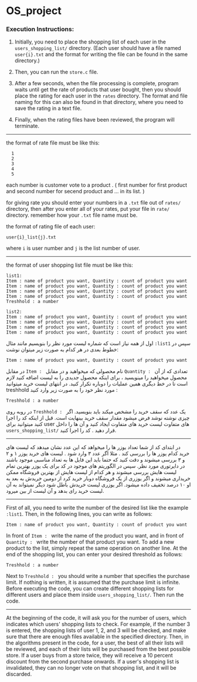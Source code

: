 # OS_project

### Execution Instructions:

1. Initially, you need to place the shopping list of each user in the `users_shopping_list/` directory. (Each user should have a file named `user{i}.txt` and the format for writing the file can be found in the same directory.)

2. Then, you can run the `store.c` file.

3. After a few seconds, when the file processing is complete, program waits until get the rate of products that user bought, then you should place the rating for each user in the `rates` directory. The format and file naming for this can also be found in that directory, where you need to save the rating in a text file.

4. Finally, when the rating files have been reviewed, the program will terminate.


---

the format of rate file must be like this:
```
  1
  2
  3
  4
  5
```
each number is customer vote to a product . ( first number for first product and second number for secend product and ... in its list. )

for giving rate you should enter your numbers in a `.txt` file out of `rates/` directory, then after you enter all of your rates, put your file in `rate/` directory. remember how your `.txt` file name must be.

the format of rating file of each user:
```
user{i}_list{j}.txt
```
where `i` is user number and `j` is the list number of user.

---

the format of user shopping list file must be like this:
```
list1:
Item : name of product you want, Quantity : count of product you want
Item : name of product you want, Quantity : count of product you want
Item : name of product you want, Quantity : count of product you want
Item : name of product you want, Quantity : count of product you want
Treshhold : a number

list2:
Item : name of product you want, Quantity : count of product you want
Item : name of product you want, Quantity : count of product you want
Item : name of product you want, Quantity : count of product you want
Item : name of product you want, Quantity : count of product you want
```

اول از همه نیاز است که شماره لیست مورد نظر را بنویسیم مانند مثال `:list1` سپس در خطوط بعدی در هر کدام به صورت زیر میتوان نوشت:
```
Item : name of product you want, Quantity : count of product you want
```
در مقابل `Item : ` نام محصولی که میخواهید و در مقابل `Quantity : ` تعدادی که از آن محصول میخواهید را مینویسید ، برای اینکه محصول جدیدی را به لیست اضافه کنید لازم است تا در خط دیگری همین عملیات را دوباره تکرار کنید.
در انتهای لیست خرید میتوانید treshhold مورد نظر خود را به صورت زیر وارد کنید :
```
Treshhold : a number
```
در روبه روی `Treshhold : ` یک عدد که سقف خرید را مشخص میکند باید بنویسید. اگر چیزی نوشته نوشد فرض میشود مقدار سقف خرید بینهایت است.
قبل از اینکه کد را اجرا کنید میتوانید برای user های متفاوت لیست خرید های متفاوت ایجاد کنید و آن ها را داخل `users_shopping_list/` قرار دهید . کد را اجرا کنید.

---

در ابتدای کد از شما تعداد یوزر ها را میخواهد که این عدد نشان میدهد که لیست های خرید کدام یوزر ها را بررسی کند . مثلا اگر عدد ۳ وارد شود . لیست های خرید یوزر ۱ و ۲ و ۳ بررسی میشوند و دقت کنید که حتما باید این فایل ها به تعداد مناسبی موجود باشند در دایرتوری مورد نظر.
سپس در الگوریتم های موجود در کد برای یک یوزر بهترین تمام لیست هایش بررسی میشوند و هر کدام از لیست هایش از بهترین فروشگاه ممکن خریداری میشوند و اگر یوزری از یک فروشگاه دوبار خرید کرد از دومین خریدش به بعد به او ۱۰ درصد تخفیف داده میشود. اگر یوزری لیست خریدش باطل شود دیگر نمیتواند به آن لیست خرید رای بدهد و آن لیست از بین میرود.


----

First of all, you need to write the number of the desired list like the example `:list1`. Then, in the following lines, you can write as follows:
```
Item : name of product you want, Quantity : count of product you want
```
In front of `Item : ` write the name of the product you want, and in front of `Quantity : ` write the number of that product you want. To add a new product to the list, simply repeat the same operation on another line.
At the end of the shopping list, you can enter your desired threshold as follows:
```
Treshhold : a number
```
Next to `Treshhold : ` you should write a number that specifies the purchase limit. If nothing is written, it is assumed that the purchase limit is infinite.
Before executing the code, you can create different shopping lists for different users and place them inside `users_shopping_list/`. Then run the code.

---

At the beginning of the code, it will ask you for the number of users, which indicates which users' shopping lists to check. For example, if the number 3 is entered, the shopping lists of user 1, 2, and 3 will be checked, and make sure that there are enough files available in the specified directory.
Then, in the algorithms present in the code, for a user, the best of all their lists will be reviewed, and each of their lists will be purchased from the best possible store. If a user buys from a store twice, they will receive a 10 percent discount from the second purchase onwards. If a user's shopping list is invalidated, they can no longer vote on that shopping list, and it will be discarded.

